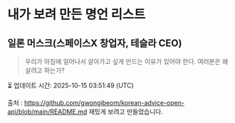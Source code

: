 # 내가 보려 만든 명언 리스트

##  일론 머스크(스페이스X 창업자, 테슬라 CEO)
> 우리가 아침에 일어나서 살아가고 싶게 만드는 이유가 있어야 한다. 여러분은 왜 살려고 하는가?


⏳ 업데이트 시간: 2025-10-15 03:51:49 (UTC)

출처 : https://github.com/gwongibeom/korean-advice-open-api/blob/main/README.md
재밌게 보려고 만들었습니다.

